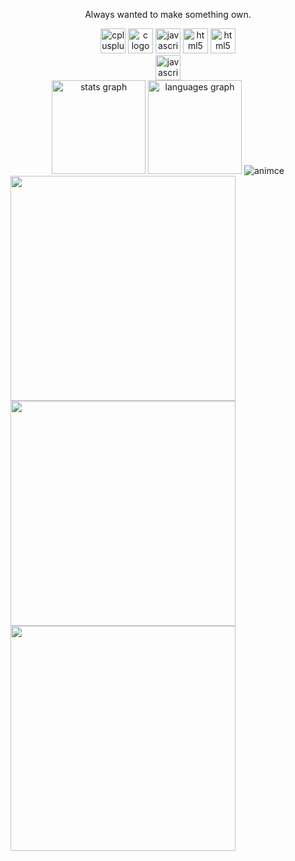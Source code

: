 <p align="center">Always wanted to make something own.</p>

<div align="center">
  <img src="https://cdn.jsdelivr.net/gh/devicons/devicon/icons/cplusplus/cplusplus-original.svg" height="40" alt="cplusplus logo"  />
  <img src="https://cdn.jsdelivr.net/gh/devicons/devicon/icons/c/c-original.svg" height="40" alt="c logo"  />
  <img src="https://cdn.jsdelivr.net/gh/devicons/devicon/icons/javascript/javascript-original.svg" height="40" alt="javascript logo"  />
  <img src="https://cdn.jsdelivr.net/gh/devicons/devicon/icons/html5/html5-original.svg" height="40" alt="html5 logo"  />
  <img src="https://mir-s3-cdn-cf.behance.net/project_modules/max_1200/819aa0107793711.5faf0495c2d8b.png" height="40" alt="html5 logo"  />
  <br>
  <img src="https://wakatime.com/badge/user/018af1ac-ad92-468c-8007-ee0e0b2da848.svg" height="40" alt="javascript logo"  />
  <br>
  <img src="https://github-readme-stats.vercel.app/api?username=xsintashi&hide_title=false&hide_rank=false&show_icons=true&include_all_commits=true&count_private=true&disable_animations=false&theme=github_dark&locale=en&hide_border=true&order=1" height="150" alt="stats graph"  />
  <img src="https://github-readme-stats.vercel.app/api/top-langs?username=xsintashi&locale=en&hide_title=false&layout=compact&card_width=320&langs_count=5&theme=github_dark&hide_border=true&order=2" height="150" alt="languages graph"  />
  <img src="https://count.getloli.com/get/@:Patrixsin?theme=gelbooru" alt="animce">
</div>

<div align="left">
<img src="https://i.pinimg.com/564x/2a/e4/e1/2ae4e1a25a166959dd7b9536c5f65eaf.jpg" height = "360">
<img src="https://i.pinimg.com/564x/a4/fb/a9/a4fba9420d7d7d379b47ad64e5e7f32f.jpg" height = "360">
<img src="https://i1.sndcdn.com/artworks-1Fil1yB4owAWblkv-dSHhhg-t500x500.jpg" height = "360">
</div>

